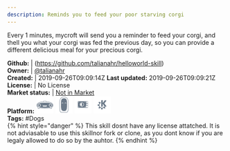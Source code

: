 ```yaml
---
description: Reminds you to feed your poor starving corgi
---
```

Every 1 minutes, mycroft will send you a reminder to feed your corgi, and thell you what your corgi was fed the previous day, so you can provide a different delicious meal for your precious corgi.

**Github:** | (https://github.com/talianahr/helloworld-skill)  
**Owner:** | [@talianahr](https://github.com/talianahr)  
**Created:** | 2019-09-26T09:09:14Z  **Last updated:** 2019-09-26T09:09:21Z  
**License:** | No License  
**Market status:** | [Not in Market](https://market.mycroft.ai/skill/)  
**Platform:**   ![](.gitbook/assets/mark-1-icon.png)  ![](.gitbook/assets/mark-2-icon.png)  ![](.gitbook/assets/picroft-icon.png)  ![](.gitbook/assets/kde.png)   
**Tags:** \#Dogs   
{% hint style="danger" %}
This skill dosnt have any license attatched. It is not adviasable to use this skillnor fork or clone, as you dont know if you are legaly allowed to do so by the auhtor.
{% endhint %}
